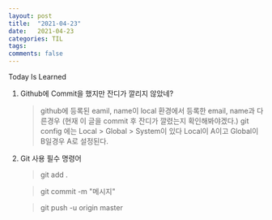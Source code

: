 ```yaml
---
layout: post
title:  "2021-04-23"
date:   2021-04-23
categories: TIL
tags: 
comments: false
---
```

Today Is Learned

1. Github에 Commit을 했지만 잔디가 깔리지 않았네?
    > github에 등록된 eamil, name이 local 환경에서 등록한 email, name과 다른경우
    > (현재 이 글을 commit 후 잔디가 깔렸는지 확인해봐야겠다.)
    > git config 에는 Local > Global > System이 있다
    > Local이 A이고 Global이 B일경우 A로 설정된다.

2. Git 사용 필수 명령어
    > git add .

    > git commit -m "메시지"

    > git push -u origin master
    